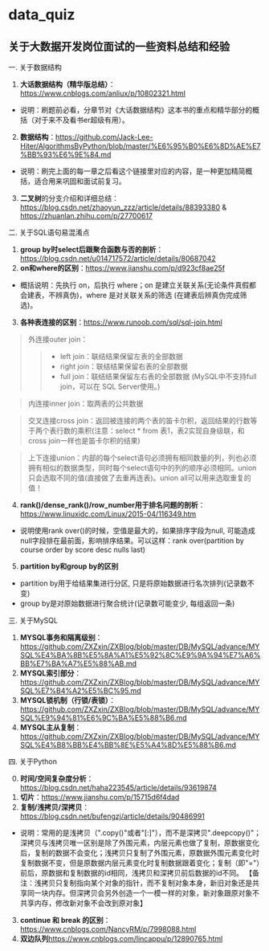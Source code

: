 # data_quiz
## 关于大数据开发岗位面试的一些资料总结和经验

一. 关于数据结构
1. **大话数据结构（精华版总结）**：https://www.cnblogs.com/anliux/p/10802321.html
* 说明：刷题前必看，分章节对《大话数据结构》这本书的重点和精华部分的概括（对于来不及看书er超级有用）。
2. **数据结构**：https://github.com/Jack-Lee-Hiter/AlgorithmsByPython/blob/master/%E6%95%B0%E6%8D%AE%E7%BB%93%E6%9E%84.md
* 说明：刷完上面的每一章之后看这个链接里对应的内容，是一种更加精简概括，适合用来巩固和面试前复习。
3. **二叉树**的分支介绍和详细总结：https://blog.csdn.net/zhaoyun_zzz/article/details/88393380  &  https://zhuanlan.zhihu.com/p/27700617

二. 关于SQL语句易混淆点
1. **group by时select后跟聚合函数与否的剖析**：https://blog.csdn.net/u014717572/article/details/80687042
2. **on和where的区别**：https://www.jianshu.com/p/d923cf8ae25f
* 概括说明：先执行 on，后执行 where；on 是建立关联关系(无论条件真假都会建表，不辨真伪)，where 是对关联关系的筛选 (在建表后辨真伪完成筛选)。
3. **各种表连接的区别**：https://www.runoob.com/sql/sql-join.html
>外连接outer join：
>>* left join：联结结果保留左表的全部数据
>>* right join：联结结果保留右表的全部数据
>>* full join：联结结果保留左右表的全部数据 (MySQL中不支持full join，可以在 SQL Server使用。)

>内连接inner join：取两表的公共数据 

>交叉连接cross join：返回被连接的两个表的笛卡尔积，返回结果的行数等于两个表行数的乘积(注意：select * from 表1，表2实现自身级联，和cross join一样也是笛卡尔积的结果) 

>上下连接union：内部的每个select语句必须拥有相同数量的列，列也必须拥有相似的数据类型，同时每个select语句中的列的顺序必须相同。union只会选取不同的值(直接做了去重再连表)。union all可以用来选取重复的值！ 
4. **rank()/dense_rank()/row_number用于排名问题的剖析**：https://www.linuxidc.com/Linux/2015-04/116349.htm
* 说明使用rank over()的时候，空值是最大的，如果排序字段为null, 可能造成null字段排在最前面，影响排序结果。可以这样：rank over(partition by course order by score desc nulls last)
5. **partition by和group by的区别**
* partition by用于给结果集进行分区, 只是将原始数据进行名次排列(记录数不变)
* group by是对原始数据进行聚合统计(记录数可能变少, 每组返回一条)

三. 关于MySQL
1. **MYSQL事务和隔离级别**：https://github.com/ZXZxin/ZXBlog/blob/master/DB/MySQL/advance/MYSQL%E4%BA%8B%E5%8A%A1%E5%92%8C%E9%9A%94%E7%A6%BB%E7%BA%A7%E5%88%AB.md
2. **MYSQL索引部分**：https://github.com/ZXZxin/ZXBlog/blob/master/DB/MySQL/advance/MYSQL%E7%B4%A2%E5%BC%95.md
3. **MYSQL锁机制（行锁/表锁）**：https://github.com/ZXZxin/ZXBlog/blob/master/DB/MySQL/advance/MYSQL%E9%94%81%E6%9C%BA%E5%88%B6.md
4. **MYSQL主从复制**：https://github.com/ZXZxin/ZXBlog/blob/master/DB/MySQL/advance/MYSQL%E4%B8%BB%E4%BB%8E%E5%A4%8D%E5%88%B6.md



四. 关于Python

0. **时间/空间复杂度分析**：https://blog.csdn.net/haha223545/article/details/93619874
1. **切片**：https://www.jianshu.com/p/15715d6f4dad
2. **复制/浅拷贝/深拷贝**：https://blog.csdn.net/bufengzj/article/details/90486991
* 说明：常用的是浅拷贝（".copy()"或者"[:]"），而不是深拷贝".deepcopy()"；深拷贝与浅拷贝唯一区别是除了外围元素，内层元素也做了复制，原数据变化后，复制的数据不会变化；浅拷贝只复制了外围元素，原数据外围元素变化时复制数据不变，但是原数据内层元素变化时复制数据跟着变化；复制（即"="）前后，原数据和复制数据的id相同，浅拷贝和深拷贝前后数据的id不同。
【备注：浅拷贝只复制指向某个对象的指针，而不复制对象本身，新旧对象还是共享同一块内存。但深拷贝会另外创造一个一模一样的对象，新对象跟原对象不共享内存，修改新对象不会改到原对象】
3. **continue 和 break 的区别**：https://www.cnblogs.com/NancyRM/p/7998088.html
4. **双边队列**https://www.cnblogs.com/lincappu/p/12890765.html



